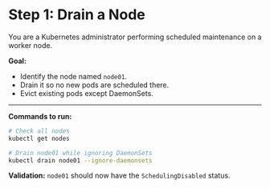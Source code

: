 # Step 1: Drain a Node

You are a Kubernetes administrator performing scheduled maintenance on a worker node.

**Goal:**
- Identify the node named `node01`.
- Drain it so no new pods are scheduled there.
- Evict existing pods except DaemonSets.

---

**Commands to run:**
```bash
# Check all nodes
kubectl get nodes

# Drain node01 while ignoring DaemonSets
kubectl drain node01 --ignore-daemonsets
```

**Validation:**
`node01` should now have the `SchedulingDisabled` status.
